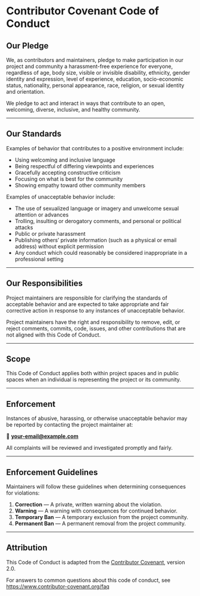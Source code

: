 # Contributor Covenant Code of Conduct

## Our Pledge
We, as contributors and maintainers, pledge to make participation in our project and community a harassment-free experience for everyone, regardless of age, body size, visible or invisible disability, ethnicity, gender identity and expression, level of experience, education, socio-economic status, nationality, personal appearance, race, religion, or sexual identity and orientation.

We pledge to act and interact in ways that contribute to an open, welcoming, diverse, inclusive, and healthy community.

---

## Our Standards
Examples of behavior that contributes to a positive environment include:
- Using welcoming and inclusive language  
- Being respectful of differing viewpoints and experiences  
- Gracefully accepting constructive criticism  
- Focusing on what is best for the community  
- Showing empathy toward other community members  

Examples of unacceptable behavior include:
- The use of sexualized language or imagery and unwelcome sexual attention or advances  
- Trolling, insulting or derogatory comments, and personal or political attacks  
- Public or private harassment  
- Publishing others’ private information (such as a physical or email address) without explicit permission  
- Any conduct which could reasonably be considered inappropriate in a professional setting  

---

## Our Responsibilities
Project maintainers are responsible for clarifying the standards of acceptable behavior and are expected to take appropriate and fair corrective action in response to any instances of unacceptable behavior.

Project maintainers have the right and responsibility to remove, edit, or reject comments, commits, code, issues, and other contributions that are not aligned with this Code of Conduct.

---

## Scope
This Code of Conduct applies both within project spaces and in public spaces when an individual is representing the project or its community.

---

## Enforcement
Instances of abusive, harassing, or otherwise unacceptable behavior may be reported by contacting the project maintainer at:

📧 **your-email@example.com**

All complaints will be reviewed and investigated promptly and fairly.

---

## Enforcement Guidelines
Maintainers will follow these guidelines when determining consequences for violations:

1. **Correction** — A private, written warning about the violation.  
2. **Warning** — A warning with consequences for continued behavior.  
3. **Temporary Ban** — A temporary exclusion from the project community.  
4. **Permanent Ban** — A permanent removal from the project community.

---

## Attribution
This Code of Conduct is adapted from the [Contributor Covenant](https://www.contributor-covenant.org), version 2.0.

For answers to common questions about this code of conduct, see  
https://www.contributor-covenant.org/faq
